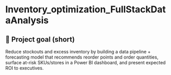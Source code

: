# Inventory_optimization_FullStackDataAnalysis

## 🎯 Project goal (short)

Reduce stockouts and excess inventory by building a data pipeline + forecasting model that recommends reorder points and order quantities, surface at-risk SKUs/stores in a Power BI dashboard, and present expected ROI to executives.

